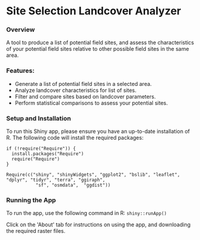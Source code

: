 # Site Selection Landcover Analyzer

### Overview
A tool to produce a list of potential field sites, and assess the characteristics of your potential field sites relative to other possible field sites in the same area. 

### Features:
- Generate a list of potential field sites in a selected area. 
- Analyze landcover characteristics for list of sites.
- Filter and compare sites based on landcover parameters.
- Perform statistical comparisons to assess your potential sites.

### Setup and Installation
To run this Shiny app, please ensure you have an up-to-date installation of R. The following code will install the required packages:

```
if (!require("Require")) {
  install.packages("Require")
  require("Require")
}

Require(c("shiny", "shinyWidgets", "ggplot2", "bslib", "leaflet", "dplyr", "tidyr", "terra", "ggiraph", 
           "sf", "osmdata",  "ggdist"))
```

### Running the App
To run the app, use the following command in R:
`shiny::runApp()`

Click on the 'About' tab for instructions on using the app, and downloading the required raster files. 
